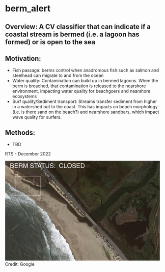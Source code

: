 # berm_alert

## Overview: A CV classifier that can indicate if a coastal stream is bermed (i.e. a lagoon has formed) or is open to the sea

## Motivation:
- Fish passage: berms control when anadromous fish such as salmon and steelhead can migrate to and from the ocean
- Water quality: Contamination can build up in bermed lagoons. When the berm is breached, that contamination is released to the nearshore environment, impacting water quality for beachgoers and nearshore ecosystems
- Surf quality/Sediment transport: Streams transfer sediment from higher in a watershed out to the coast. This has impacts on beach morphology (i.e. is there sand on the beach?) and nearshore sandbars, which impact wave quality for surfers.

## Methods:
- TBD

RTS - December 2022

![](data/cover_photo.png)
Credit: Google
